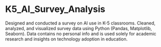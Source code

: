 # K5_AI_Survey_Analysis
Designed and conducted a survey on AI use in K-5 classrooms. Cleaned, analyzed, and visualized survey data using Python (Pandas, Matplotlib, Seaborn). Data contains no personal info and is used solely for academic research and insights on technology adoption in education.
